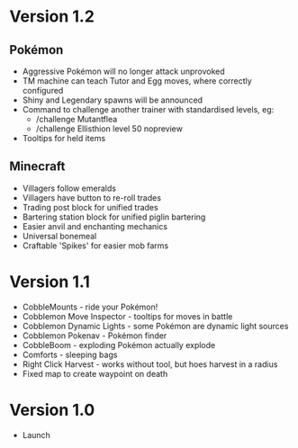 # Version 1.2

## Pokémon ##
- Aggressive Pokémon will no longer attack unprovoked
- TM machine can teach Tutor and Egg moves, where correctly configured
- Shiny and Legendary spawns will be announced
- Command to challenge another trainer with standardised levels, eg:
  - /challenge Mutantflea
  - /challenge Ellisthion level 50 nopreview
- Tooltips for held items

## Minecraft ##
- Villagers follow emeralds
- Villagers have button to re-roll trades
- Trading post block for unified trades
- Bartering station block for unified piglin bartering
- Easier anvil and enchanting mechanics
- Universal bonemeal
- Craftable 'Spikes' for easier mob farms

# Version 1.1
- CobbleMounts - ride your Pokémon!
- Cobblemon Move Inspector - tooltips for moves in battle
- Cobblemon Dynamic Lights - some Pokémon are dynamic light sources
- Cobblemon Pokenav - Pokémon finder
- CobbleBoom - exploding Pokémon actually explode
- Comforts - sleeping bags
- Right Click Harvest - works without tool, but hoes harvest in a radius
- Fixed map to create waypoint on death

# Version 1.0
- Launch
